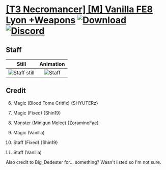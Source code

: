 # [\[T3 Necromancer\] \[M\] Vanilla FE8 Lyon +Weapons](./) [![Download](https://img.shields.io/badge/Download--red?style=social&logo=github)](https://minhaskamal.github.io/DownGit/#/home?url=https://github.com/Klokinator/FE-Repo/tree/main/Battle%20Animations%2FMagi%20-%20Dark-Type%2F%5BT3%20Necromancer%5D%20%5BM%5D%20Vanilla%20FE8%20Lyon%20%2BWeapons%2F7.%20Staff%20(Fixed)) [![Discord](https://img.shields.io/badge/Discord--blue?style=social&logo=discord)](https://discord.gg/C7VNGnyTPA)

## Staff

| Still | Animation |
| :---: | :-------: |
| ![Staff still](./Staff_000.png) | ![Staff](./Staff.gif) |

## Credit

6. Magic (Blood Tome Critfix) {SHYUTERz}

6. Magic (Fixed) {Shin19}

6. Monster (Minigun Melee) {ZoramineFae}

6. Magic (Vanilla)

7. Staff (Fixed) {Shin19}

7. Staff (Vanilla)

Also credit to Big_Dedester for... something? Wasn't listed so I'm not sure.
